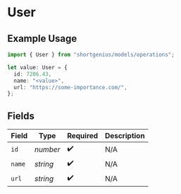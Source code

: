 # User

## Example Usage

```typescript
import { User } from "shortgenius/models/operations";

let value: User = {
  id: 7206.43,
  name: "<value>",
  url: "https://some-importance.com/",
};
```

## Fields

| Field              | Type               | Required           | Description        |
| ------------------ | ------------------ | ------------------ | ------------------ |
| `id`               | *number*           | :heavy_check_mark: | N/A                |
| `name`             | *string*           | :heavy_check_mark: | N/A                |
| `url`              | *string*           | :heavy_check_mark: | N/A                |